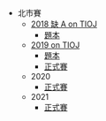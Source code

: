 -   北市賽
    -   [2018 缺 A on TIOJ](https://tioj.ck.tp.edu.tw/problems/tag/2018-%E5%8C%97%E5%B8%82%E8%B3%BD)
        -   [題本](https://sorahisa-rank.github.io/nhspc-reg/tpe2018/problems.pdf)
    -   [2019 on TIOJ](https://tioj.ck.tp.edu.tw/problems/tag/2019-%E5%8C%97%E5%B8%82%E8%B3%BD)
        -   [題本](https://sorahisa-rank.github.io/nhspc-reg/tpe2019/problems.pdf)
        -   [正式賽](https://sorahisa-rank.github.io/nhspc-reg/tpe2019/ranking/)
    -   2020
        -   [正式賽](https://sorahisa-rank.github.io/nhspc-reg/tpe2020/ranking/)
    -   2021
        -   [正式賽](https://sorahisa-rank.github.io/nhspc-reg/tpe2021/ranking/)